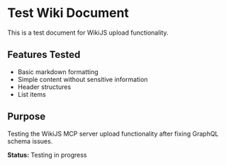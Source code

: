 # Test Wiki Document

This is a test document for WikiJS upload functionality.

## Features Tested

- Basic markdown formatting
- Simple content without sensitive information
- Header structures
- List items

## Purpose

Testing the WikiJS MCP server upload functionality after fixing GraphQL schema issues.

**Status:** Testing in progress